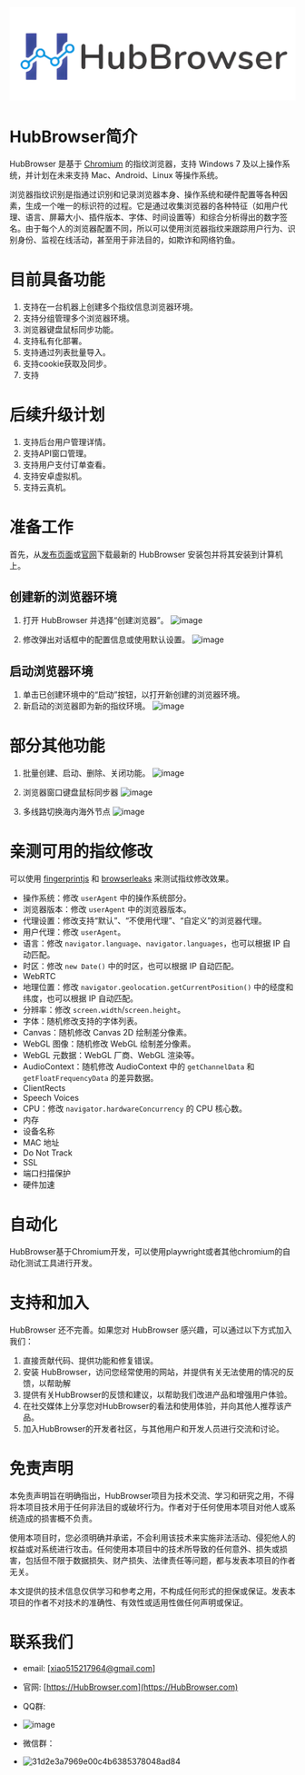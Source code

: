 <p align="center">
 <img src="/logo-new.png">


</p>



# HubBrowser简介
HubBrowser 是基于 [Chromium](https://dev.chromium.org) 的指纹浏览器，支持 Windows 7 及以上操作系统，并计划在未来支持 Mac、Android、Linux 等操作系统。

浏览器指纹识别是指通过识别和记录浏览器本身、操作系统和硬件配置等各种因素，生成一个唯一的标识符的过程。它是通过收集浏览器的各种特征（如用户代理、语言、屏幕大小、插件版本、字体、时间设置等）和综合分析得出的数字签名。由于每个人的浏览器配置不同，所以可以使用浏览器指纹来跟踪用户行为、识别身份、监视在线活动，甚至用于非法目的，如欺诈和网络钓鱼。

# 目前具备功能
1. 支持在一台机器上创建多个指纹信息浏览器环境。
2. 支持分组管理多个浏览器环境。
3. 浏览器键盘鼠标同步功能。
4. 支持私有化部署。
5. 支持通过列表批量导入。
6. 支持cookie获取及同步。
7. 支持
# 后续升级计划
1. 支持后台用户管理详情。
2. 支持API窗口管理。
3. 支持用户支付订单查看。
4. 支持安卓虚拟机。
5. 支持云真机。

# 准备工作
首先，从[发布页面]()或[官网](http://HubBrowser.com)下载最新的 HubBrowser 安装包并将其安装到计算机上。

## 创建新的浏览器环境
1. 打开 HubBrowser 并选择“创建浏览器”。
![image](https://github.com/user-attachments/assets/8e4b9d28-ade6-46b6-b505-a431e7b20ab9)


2. 修改弹出对话框中的配置信息或使用默认设置。
![image](https://github.com/user-attachments/assets/68596cb3-39bf-4ba0-ae9f-4c4eb5e6784c)


## 启动浏览器环境
1. 单击已创建环境中的“启动”按钮，以打开新创建的浏览器环境。
2. 新启动的浏览器即为新的指纹环境。
![image](https://github.com/user-attachments/assets/f84a1e6e-7bdb-4994-8581-54b95375d670)
# 部分其他功能
1. 批量创建、启动、删除、关闭功能。
![image](https://github.com/user-attachments/assets/71b328ca-8fd5-49a0-9c5a-332b5acb9061)

2. 浏览器窗口键盘鼠标同步器
   ![image](https://github.com/user-attachments/assets/7a4ec170-3b37-4776-94e1-fa01b87291b1)

3. 多线路切换海内海外节点
   ![image](https://github.com/user-attachments/assets/01474868-8929-430f-8a6e-bcf2279e4fa3)

# 亲测可用的指纹修改
可以使用 [fingerprintjs](https://fingerprintjs.github.io/fingerprintjs/) 和 [browserleaks](https://browserleaks.com/) 来测试指纹修改效果。

- 操作系统：修改 `userAgent` 中的操作系统部分。
- 浏览器版本：修改 `userAgent` 中的浏览器版本。
- 代理设置：修改支持“默认”、“不使用代理”、“自定义”的浏览器代理。
- 用户代理：修改 `userAgent`。
- 语言：修改 `navigator.language`、`navigator.languages`，也可以根据 IP 自动匹配。
- 时区：修改 `new Date()` 中的时区，也可以根据 IP 自动匹配。
- WebRTC
- 地理位置：修改 `navigator.geolocation.getCurrentPosition()` 中的经度和纬度，也可以根据 IP 自动匹配。
- 分辨率：修改 `screen.width`/`screen.height`。
- 字体：随机修改支持的字体列表。
- Canvas：随机修改 Canvas 2D 绘制差分像素。
- WebGL 图像：随机修改 WebGL 绘制差分像素。
- WebGL 元数据：WebGL 厂商、WebGL 渲染等。
- AudioContext：随机修改 AudioContext 中的 `getChannelData` 和 `getFloatFrequencyData` 的差异数据。
- ClientRects
- Speech Voices
- CPU：修改 `navigator.hardwareConcurrency` 的 CPU 核心数。
- 内存
- 设备名称
- MAC 地址
- Do Not Track
- SSL
- 端口扫描保护
- 硬件加速

# 自动化
HubBrowser基于Chromium开发，可以使用playwright或者其他chromium的自动化测试工具进行开发。

# 支持和加入
HubBrowser 还不完善。如果您对 HubBrowser 感兴趣，可以通过以下方式加入我们：

1. 直接贡献代码、提供功能和修复错误。
2. 安装 HubBrowser，访问您经常使用的网站，并提供有关无法使用的情况的反馈，以帮助解
3. 提供有关HubBrowser的反馈和建议，以帮助我们改进产品和增强用户体验。
4. 在社交媒体上分享您对HubBrowser的看法和使用体验，并向其他人推荐该产品。
5. 加入HubBrowser的开发者社区，与其他用户和开发人员进行交流和讨论。

# 免责声明
本免责声明旨在明确指出，HubBrowser项目为技术交流、学习和研究之用，不得将本项目技术用于任何非法目的或破坏行为。作者对于任何使用本项目对他人或系统造成的损害概不负责。

使用本项目时，您必须明确并承诺，不会利用该技术来实施非法活动、侵犯他人的权益或对系统进行攻击。任何使用本项目中的技术所导致的任何意外、损失或损害，包括但不限于数据损失、财产损失、法律责任等问题，都与发表本项目的作者无关。

本文提供的技术信息仅供学习和参考之用，不构成任何形式的担保或保证。发表本项目的作者不对技术的准确性、有效性或适用性做任何声明或保证。

# 联系我们
- email:  [xiao515217964@gmail.com]
- 官网:  [https://HubBrowser.com](https://HubBrowser.com)
- QQ群: 
-  ![image](https://github.com/user-attachments/assets/895d6ab1-ac36-4490-a7a1-5b209fd81285)

- 微信群：
- <img width="356" alt="31d2e3a7969e00c4b6385378048ad84" src="https://github.com/user-attachments/assets/6cf46cf7-1dbf-48ab-bf7b-a381aa4dbc85">





